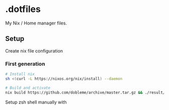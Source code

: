 # .dotfiles
My Nix / Home manager files.

## Setup

Create nix file configuration

### First generation

```bash
# Install nix
sh <(curl -L https://nixos.org/nix/install) --daemon

# Build and activate
nix build https://github.com/dobleme/archive/master.tar.gz && ./result/activate
```

Setup zsh shell manually with
